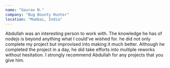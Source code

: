 ```yaml
---
name: "Gaurav N." 
company: "Bug Bounty Hunter"
location: "Mumbai, India"
---
```

Abdullah was an interesting person to work with. The knowledge he has of nodejs is beyond anything what I could've wished for. he did not only complete my project but improvised into making it much better. Although he completed the project in a day, he did take efforts into multiple reworks without hesitation. I strongly recommend Abdullah for any projects that you give him.
